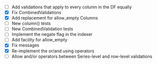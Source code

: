 * [ ] Add validations that apply to every column in the DF equally
* [x] Fix CombinedValidations
* [x] Add replacement for allow_empty Columns 
* [ ] New column() tests
* [ ] New CombinedValidation tests
* [ ] Implement the negate flag in the indexer
* [ ] Add facility for allow_empty
* [x] Fix messages
* [x] Re-implement the or/and using operators
* [ ] Allow and/or operators between Series-level and row-level validations
